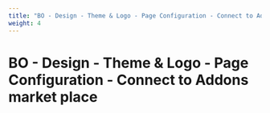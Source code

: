 ```yaml
---
title: "BO - Design - Theme & Logo - Page Configuration - Connect to Addons market place"
weight: 4
---
```


# BO - Design - Theme & Logo - Page Configuration - Connect to Addons market place
